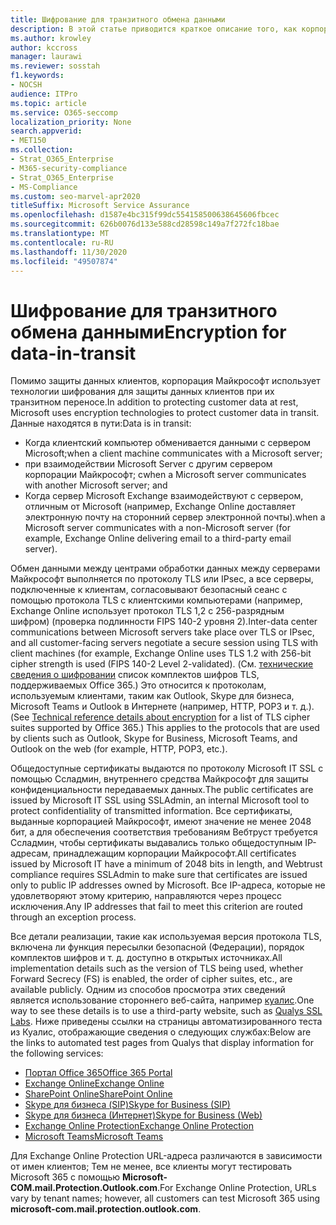```yaml
---
title: Шифрование для транзитного обмена данными
description: В этой статье приводится краткое описание того, как корпорация Майкрософт шифрует данные клиентов корпорации Майкрософт 365 в транзитном месте.
ms.author: krowley
author: kccross
manager: laurawi
ms.reviewer: sosstah
f1.keywords:
- NOCSH
audience: ITPro
ms.topic: article
ms.service: O365-seccomp
localization_priority: None
search.appverid:
- MET150
ms.collection:
- Strat_O365_Enterprise
- M365-security-compliance
- Strat_O365_Enterprise
- MS-Compliance
ms.custom: seo-marvel-apr2020
titleSuffix: Microsoft Service Assurance
ms.openlocfilehash: d1587e4bc315f99dc554158500638645606fbcec
ms.sourcegitcommit: 626b0076d133e588cd28598c149a7f272fc18bae
ms.translationtype: MT
ms.contentlocale: ru-RU
ms.lasthandoff: 11/30/2020
ms.locfileid: "49507874"
---
```

# <a name="encryption-for-data-in-transit"></a><span data-ttu-id="3fa96-103">Шифрование для транзитного обмена данными</span><span class="sxs-lookup"><span data-stu-id="3fa96-103">Encryption for data-in-transit</span></span>

<span data-ttu-id="3fa96-104">Помимо защиты данных клиентов, корпорация Майкрософт использует технологии шифрования для защиты данных клиентов при их транзитном переносе.</span><span class="sxs-lookup"><span data-stu-id="3fa96-104">In addition to protecting customer data at rest, Microsoft uses encryption technologies to protect customer data in transit.</span></span> <span data-ttu-id="3fa96-105">Данные находятся в пути:</span><span class="sxs-lookup"><span data-stu-id="3fa96-105">Data is in transit:</span></span>

- <span data-ttu-id="3fa96-106">Когда клиентский компьютер обменивается данными с сервером Microsoft;</span><span class="sxs-lookup"><span data-stu-id="3fa96-106">when a client machine communicates with a Microsoft server;</span></span>
- <span data-ttu-id="3fa96-107">при взаимодействии Microsoft Server с другим сервером корпорации Майкрософт; с</span><span class="sxs-lookup"><span data-stu-id="3fa96-107">when a Microsoft server communicates with another Microsoft server; and</span></span>
- <span data-ttu-id="3fa96-108">Когда сервер Microsoft Exchange взаимодействуют с сервером, отличным от Microsoft (например, Exchange Online доставляет электронную почту на сторонний сервер электронной почты).</span><span class="sxs-lookup"><span data-stu-id="3fa96-108">when a Microsoft server communicates with a non-Microsoft server (for example, Exchange Online delivering email to a third-party email server).</span></span>

<span data-ttu-id="3fa96-109">Обмен данными между центрами обработки данных между серверами Майкрософт выполняется по протоколу TLS или IPsec, а все серверы, подключенные к клиентам, согласовывают безопасный сеанс с помощью протокола TLS с клиентскими компьютерами (например, Exchange Online использует протокол TLS 1,2 с 256-разрядным шифром) (проверка подлинности FIPS 140-2 уровня 2).</span><span class="sxs-lookup"><span data-stu-id="3fa96-109">Inter-data center communications between Microsoft servers take place over TLS or IPsec, and all customer-facing servers negotiate a secure session using TLS with client machines (for example, Exchange Online uses TLS 1.2 with 256-bit cipher strength is used (FIPS 140-2 Level 2-validated).</span></span> <span data-ttu-id="3fa96-110">(См. [технические сведения о шифровании](https://docs.microsoft.com/microsoft-365/compliance/technical-reference-details-about-encryption) список комплектов шифров TLS, поддерживаемых Office 365.) Это относится к протоколам, используемым клиентами, таким как Outlook, Skype для бизнеса, Microsoft Teams и Outlook в Интернете (например, HTTP, POP3 и т. д.).</span><span class="sxs-lookup"><span data-stu-id="3fa96-110">(See [Technical reference details about encryption](https://docs.microsoft.com/microsoft-365/compliance/technical-reference-details-about-encryption) for a list of TLS cipher suites supported by Office 365.) This applies to the protocols that are used by clients such as Outlook, Skype for Business, Microsoft Teams, and Outlook on the web (for example, HTTP, POP3, etc.).</span></span>

<span data-ttu-id="3fa96-111">Общедоступные сертификаты выдаются по протоколу Microsoft IT SSL с помощью Ссладмин, внутреннего средства Майкрософт для защиты конфиденциальности передаваемых данных.</span><span class="sxs-lookup"><span data-stu-id="3fa96-111">The public certificates are issued by Microsoft IT SSL using SSLAdmin, an internal Microsoft tool to protect confidentiality of transmitted information.</span></span> <span data-ttu-id="3fa96-112">Все сертификаты, выданные корпорацией Майкрософт, имеют значение не менее 2048 бит, а для обеспечения соответствия требованиям Вебтруст требуется Ссладмин, чтобы сертификаты выдавались только общедоступным IP-адресам, принадлежащим корпорации Майкрософт.</span><span class="sxs-lookup"><span data-stu-id="3fa96-112">All certificates issued by Microsoft IT have a minimum of 2048 bits in length, and Webtrust compliance requires SSLAdmin to make sure that certificates are issued only to public IP addresses owned by Microsoft.</span></span> <span data-ttu-id="3fa96-113">Все IP-адреса, которые не удовлетворяют этому критерию, направляются через процесс исключения.</span><span class="sxs-lookup"><span data-stu-id="3fa96-113">Any IP addresses that fail to meet this criterion are routed through an exception process.</span></span>

<span data-ttu-id="3fa96-114">Все детали реализации, такие как используемая версия протокола TLS, включена ли функция пересылки безопасной (Федерации), порядок комплектов шифров и т. д. доступно в открытых источниках.</span><span class="sxs-lookup"><span data-stu-id="3fa96-114">All implementation details such as the version of TLS being used, whether Forward Secrecy (FS) is enabled, the order of cipher suites, etc., are available publicly.</span></span> <span data-ttu-id="3fa96-115">Одним из способов просмотра этих сведений является использование стороннего веб-сайта, например [куалис](https://www.ssllabs.com).</span><span class="sxs-lookup"><span data-stu-id="3fa96-115">One way to see these details is to use a third-party website, such as [Qualys SSL Labs](https://www.ssllabs.com).</span></span> <span data-ttu-id="3fa96-116">Ниже приведены ссылки на страницы автоматизированного теста из Куалис, отображающие сведения о следующих службах:</span><span class="sxs-lookup"><span data-stu-id="3fa96-116">Below are the links to automated test pages from Qualys that display information for the following services:</span></span>

- [<span data-ttu-id="3fa96-117">Портал Office 365</span><span class="sxs-lookup"><span data-stu-id="3fa96-117">Office 365 Portal</span></span>](https://www.ssllabs.com/ssltest/analyze.html?d=portal.office.com&hideResults=on)
- [<span data-ttu-id="3fa96-118">Exchange Online</span><span class="sxs-lookup"><span data-stu-id="3fa96-118">Exchange Online</span></span>](https://www.ssllabs.com/ssltest/analyze.html?d=outlook.office365.com&hideResults=on)
- [<span data-ttu-id="3fa96-119">SharePoint Online</span><span class="sxs-lookup"><span data-stu-id="3fa96-119">SharePoint Online</span></span>](https://www.ssllabs.com/ssltest/analyze.html?d=microsoft-my.sharepoint.com&hideResults=on)
- [<span data-ttu-id="3fa96-120">Skype для бизнеса (SIP)</span><span class="sxs-lookup"><span data-stu-id="3fa96-120">Skype for Business (SIP)</span></span>](https://www.ssllabs.com/ssltest/analyze.html?d=sipdir.online.lync.com)
- [<span data-ttu-id="3fa96-121">Skype для бизнеса (Интернет)</span><span class="sxs-lookup"><span data-stu-id="3fa96-121">Skype for Business (Web)</span></span>](https://www.ssllabs.com/ssltest/analyze.html?d=webdir.online.lync.com&hideResults=on)
- [<span data-ttu-id="3fa96-122">Exchange Online Protection</span><span class="sxs-lookup"><span data-stu-id="3fa96-122">Exchange Online Protection</span></span>](https://ssl-tools.net/mailservers/microsoft-com.mail.protection.outlook.com)
- [<span data-ttu-id="3fa96-123">Microsoft Teams</span><span class="sxs-lookup"><span data-stu-id="3fa96-123">Microsoft Teams</span></span>](https://www.ssllabs.com/ssltest/analyze.html?d=teams.microsoft.com&latest)

<span data-ttu-id="3fa96-124">Для Exchange Online Protection URL-адреса различаются в зависимости от имен клиентов; Тем не менее, все клиенты могут тестировать Microsoft 365 с помощью **Microsoft-COM.mail.Protection.Outlook.com**.</span><span class="sxs-lookup"><span data-stu-id="3fa96-124">For Exchange Online Protection, URLs vary by tenant names; however, all customers can test Microsoft 365 using **microsoft-com.mail.protection.outlook.com**.</span></span>
